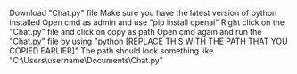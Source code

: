 Download "Chat.py" file
Make sure you have the latest version of python installed
Open cmd as admin and use "pip install openai"
Right click on the "Chat.py" file and click on copy as path
Open cmd again and run the "Chat.py" file by using "python [REPLACE THIS WITH THE PATH THAT YOU COPIED EARLIER]"
The path should look something like "C:\Users\username\Documents\Chat.py"
